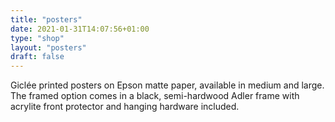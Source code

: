 ```yaml
---
title: "posters"
date: 2021-01-31T14:07:56+01:00
type: "shop"
layout: "posters"
draft: false
---
```


Giclée printed posters on Epson matte paper, available in medium and large. The framed option comes in a black, semi-hardwood Adler frame with acrylite front protector and hanging hardware included.